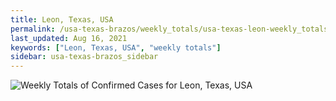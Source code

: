 ```yaml
---
title: Leon, Texas, USA
permalink: /usa-texas-brazos/weekly_totals/usa-texas-leon-weekly_totals.html
last_updated: Aug 16, 2021
keywords: ["Leon, Texas, USA", "weekly totals"]
sidebar: usa-texas-brazos_sidebar
---
```


![Weekly Totals of Confirmed Cases for Leon, Texas, USA](/covid_tracker/images/graphs/usa-texas-leon-weekly_totals_graph.png)
